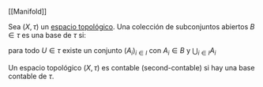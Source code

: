 [[Manifold]]

Sea $(X,\tau)$  un [espacio topológico](Topología.md). Una colección de subconjuntos abiertos $B\in \tau$ es una base de $\tau$ si: 

para todo $U\in \tau$ existe un conjunto $(A_i)_{i\in I}$ con $A_i\in B$ y $\bigcup_{i \in I} A_i$ 

Un espacio topológico $(X,\tau)$ es contable (second-contable) si hay una base contable de $\tau$. 

